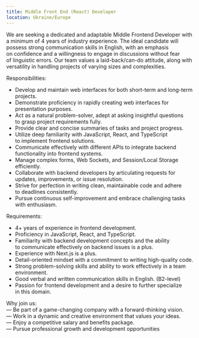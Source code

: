 ```yaml
---
title: Middle Front End (React) Developer
location: Ukraine/Europe
---
```

We are seeking a dedicated and adaptable Middle Frontend Developer with a minimum of 4 years of industry experience. The ideal candidate will possess strong communication skills in English, with an emphasis on confidence and a willingness to engage in discussions without fear of linguistic errors. Our team values a laid-back/can-do attitude, along with versatility in handling projects of varying sizes and complexities.

Responsibilities:

* Develop and maintain web interfaces for both short-term and long-term projects.
* Demonstrate proficiency in rapidly creating web interfaces for presentation purposes.
* Act as a natural problem-solver, adept at asking insightful questions to grasp project requirements fully.
* Provide clear and concise summaries of tasks and project progress.
* Utilize deep familiarity with JavaScript, React, and TypeScript to implement frontend solutions.
* Communicate effectively with different APIs to integrate backend functionality into frontend systems.
* Manage complex forms, Web Sockets, and Session/Local Storage efficiently.
* Collaborate with backend developers by articulating requests for updates, improvements, or issue resolution.
* Strive for perfection in writing clean, maintainable code and adhere to deadlines consistently.
* Pursue continuous self-improvement and embrace challenging tasks with enthusiasm.

Requirements:

* 4+ years of experience in frontend development.
* Proficiency in JavaScript, React, and TypeScript.
* Familiarity with backend development concepts and the ability to communicate effectively on backend issues is a plus.
* Experience with Next.js is a plus.
* Detail-oriented mindset with a commitment to writing high-quality code.
* Strong problem-solving skills and ability to work effectively in a team environment.
* Good verbal and written communication skills in English. (B2-level)
* Passion for frontend development and a desire to further specialize in this domain.

Why join us:\
— Be part of a game-changing company with a forward-thinking vision.\
— Work in a dynamic and creative environment that values your ideas.\
— Enjoy a competitive salary and benefits package.\
— Pursue professional growth and development opportunities
